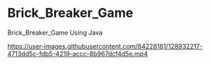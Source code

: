# Brick_Breaker_Game
Brick_Breaker_Game Using Java


https://user-images.githubusercontent.com/84228181/128932217-4713dd5c-fdb5-4219-accc-8b967dcf4d5e.mp4


